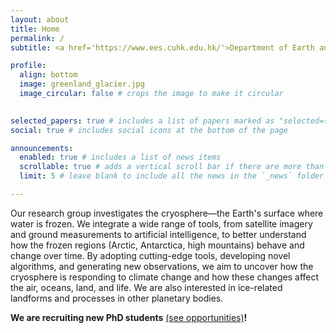 ```yaml
---
layout: about
title: Home
permalink: /
subtitle: <a href='https://www.ees.cuhk.edu.hk/'>Department of Earth and Environmental Sciences</a>, <a href='https://www.sci.cuhk.edu.hk/'>Faculty of Science</a>, <a href='https://www.cuhk.edu.hk/'>The Chinese University of Hong Kong</a>

profile:
  align: bottom
  image: greenland_glacier.jpg
  image_circular: false # crops the image to make it circular
 

selected_papers: true # includes a list of papers marked as "selected={true}"
social: true # includes social icons at the bottom of the page

announcements:
  enabled: true # includes a list of news items
  scrollable: true # adds a vertical scroll bar if there are more than 3 news items
  limit: 5 # leave blank to include all the news in the `_news` folder

---
```


Our research group investigates the cryosphere—the Earth's surface where water is frozen.
We integrate a wide range of tools, from satellite imagery and ground measurements to artificial intelligence, to better understand how the frozen regions (Arctic, Antarctica, high mountains) behave and change over time. By adopting cutting-edge tools, developing novel algorithms, and generating new observations, we aim to uncover how the cryosphere is responding to climate change and how these changes affect the air, oceans, land, and life. We are also interested in ice-related landforms and processes in other planetary bodies. 

**We are recruiting new PhD students** [(see opportunities)](/opportunities/)**!** 
